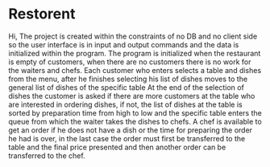 # Restorent
Hi,
The project is created within the constraints of no DB and no client side so the user interface is in input and output commands and the data is initialized within the program.
The program is initialized when the restaurant is empty of customers, when there are no customers there is no work for the waiters and chefs.
Each customer who enters selects a table and dishes from the menu, after he finishes selecting his list of dishes moves to the general list of dishes of the specific table
At the end of the selection of dishes the customer is asked if there are more customers at the table who are interested in ordering dishes, if not, the list of dishes at the table is sorted by preparation time from high to low and the specific table enters the queue from which the waiter takes the dishes to chefs.
A chef is available to get an order if he does not have a dish or the time for preparing the order he had is over, in the last case the order must first be transferred to the table and the final price presented and then another order can be transferred to the chef.

